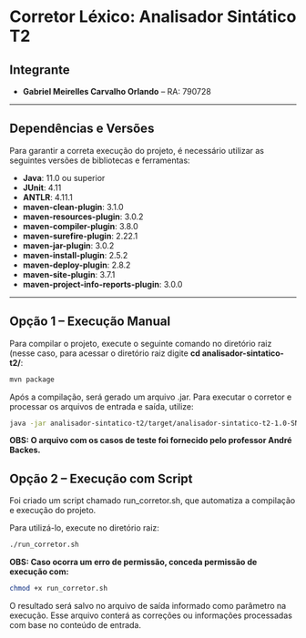 # Corretor Léxico: **Analisador Sintático T2**

## Integrante

- **Gabriel Meirelles Carvalho Orlando** – RA: 790728  


---

## Dependências e Versões

Para garantir a correta execução do projeto, é necessário utilizar as seguintes versões de bibliotecas e ferramentas:

- **Java**: 11.0 ou superior  
- **JUnit**: 4.11  
- **ANTLR**: 4.11.1  
- **maven-clean-plugin**: 3.1.0  
- **maven-resources-plugin**: 3.0.2  
- **maven-compiler-plugin**: 3.8.0  
- **maven-surefire-plugin**: 2.22.1  
- **maven-jar-plugin**: 3.0.2  
- **maven-install-plugin**: 2.5.2  
- **maven-deploy-plugin**: 2.8.2  
- **maven-site-plugin**: 3.7.1  
- **maven-project-info-reports-plugin**: 3.0.0  

---

## Opção 1 – Execução Manual

Para compilar o projeto, execute o seguinte comando no diretório raiz (nesse caso, para acessar o diretório raiz digite **cd analisador-sintatico-t2/**:

```bash
mvn package
```

Após a compilação, será gerado um arquivo .jar. Para executar o corretor e processar os arquivos de entrada e saída, utilize:

```bash
java -jar analisador-sintatico-t2/target/analisador-sintatico-t2-1.0-SNAPSHOT-jar-with-dependencies.jar <arquivo_entrada.txt> <arquivo_saida.txt>
```
**OBS: O arquivo com os casos de teste foi fornecido pelo professor André Backes.**

## Opção 2 – Execução com Script

Foi criado um script chamado run_corretor.sh, que automatiza a compilação e execução do projeto.

Para utilizá-lo, execute no diretório raiz:

```bash
./run_corretor.sh
```

**OBS: Caso ocorra um erro de permissão, conceda permissão de execução com:**

```bash
chmod +x run_corretor.sh
```

O resultado será salvo no arquivo de saída informado como parâmetro na execução. Esse arquivo conterá as correções ou informações processadas com base no conteúdo de entrada.








